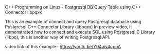 C++ Programming on Linux - Postgresql DB Query Table using C++ Connector libpqxx

This is an example of connect and query Postgresql database using Postgresql C++ Connector Library (libpqxx)
In preview video, it demonstrated how to connect and execute SQL using Postgresql C Library (libpq), this is another way of writing Postgresql API.

video link of this example : https://youtu.be/Y04aiv4opoA
